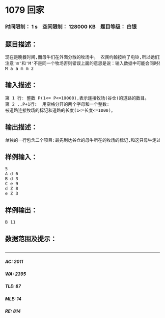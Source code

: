 # 1079 回家   
### 时间限制： 1 s&nbsp;&nbsp;&nbsp;&nbsp;空间限制： 128000 KB&nbsp;&nbsp;&nbsp;&nbsp;题目等级： 白银  
## 题目描述：  

<pre>
现在是晚餐时间,而母牛们在外面分散的牧场中。 农民约翰按响了电铃,所以她们开始向谷仓走去。 你的工作是要指出哪只母牛会最先到达谷仓(在给出的测试数据中,总会有且只有一只最快的母牛)。 在挤奶的时候(晚餐前),每只母牛都在她自己的牧场上,一些牧场上可能没有母牛。 每个牧场由一条条道路和一个或多个牧场连接(可能包括自己)。 有时，两个牧场(可能是字母相同的)之间会有超过一条道路相连。 至少有一个牧场和谷仓之间有道路连接。 因此,所有的母牛最后都能到达谷仓,并且母牛总是走最短的路径。 当然,母牛能向着任意一方向前进,并且她们以相同的速度前进。 牧场被标记为'a'..'z'和'A'..'Y',在用大写字母表示的牧场中有一只母牛,小写字母中则没有。 谷仓的标记是'Z',注意没有母牛在谷仓中。
注意'm'和'M'不是同一个牧场否则错误上面的意思是说：输入数据中可能会同时存在M,m（郁闷ing)，比如
M a a m m z
</pre>
  
  
## 输入描述：  

<pre>
第 1 行: 整数 P(1<= P<=10000),表示连接牧场(谷仓)的道路的数目。
第 2 ..P+1行:  用空格分开的两个字母和一个整数:
被道路连接牧场的标记和道路的长度(1<=长度<=1000)。
</pre>
  
  
## 输出描述：  

<pre>
单独的一行包含二个项目:最先到达谷仓的母牛所在的牧场的标记,和这只母牛走过的路径的长度。
</pre>
  
  
## 样例输入：  

<pre>
5
A d 6
B d 3
C e 9
d Z 8
e Z 3
</pre>
  
  
## 样例输出：  

<pre>
B 11
</pre>
  
  
## 数据范围及提示：  

<pre>
</pre>
  
  
***  

##### AC: 2011  
##### WA: 2395  
##### TLE: 87  
##### MLE: 14  
##### RE: 814  
